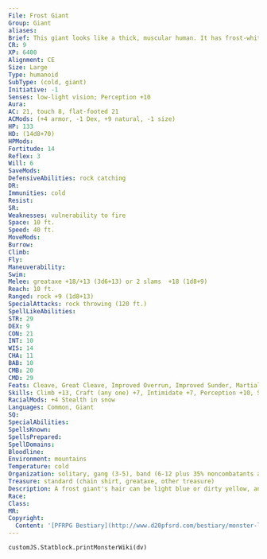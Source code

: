 ```yaml
---
File: Frost Giant
Group: Giant
aliases: 
Brief: This giant looks like a thick, muscular human. It has frost-white skin and long, light blue hair that it wears braided.
CR: 9
XP: 6400
Alignment: CE
Size: Large
Type: humanoid
SubType: (cold, giant)
Initiative: -1
Senses: low-light vision; Perception +10
Aura: 
AC: 21, touch 8, flat-footed 21
ACMods: (+4 armor, -1 Dex, +9 natural, -1 size)
HP: 133
HD: (14d8+70)
HPMods: 
Fortitude: 14
Reflex: 3
Will: 6
SaveMods: 
DefensiveAbilities: rock catching
DR: 
Immunities: cold
Resist: 
SR: 
Weaknesses: vulnerability to fire
Space: 10 ft.
Speed: 40 ft.
MoveMods: 
Burrow: 
Climb: 
Fly: 
Maneuverability: 
Swim: 
Melee: greataxe +18/+13 (3d6+13) or 2 slams  +18 (1d8+9)
Reach: 10 ft.
Ranged: rock +9 (1d8+13)
SpecialAttacks: rock throwing (120 ft.)
SpellLikeAbilities: 
STR: 29
DEX: 9
CON: 21
INT: 10
WIS: 14
CHA: 11
BAB: 10
CMB: 20
CMD: 29
Feats: Cleave, Great Cleave, Improved Overrun, Improved Sunder, Martial Weapon Proficiency (greataxe), Power Attack, Skill Focus (Stealth)
Skills: Climb +13, Craft (any one) +7, Intimidate +7, Perception +10, Stealth +2 (+6 in snow)
RacialMods: +4 Stealth in snow
Languages: Common, Giant
SQ: 
SpecialAbilities: 
SpellsKnown: 
SpellsPrepared: 
SpellDomains: 
Bloodline: 
Environment: mountains
Temperature: cold
Organization: solitary, gang (3-5), band (6-12 plus 35% noncombatants and 1 adept or cleric of 1st-2nd level), raiding party (6-12 plus 35% noncombatants, 1 adept or sorcerer of 3rd-5th level, 1-4 winter wolves, and 2-3 ogres), or tribe (21-30 plus 1 adept, cleric, or sorcerer of 6th-7th level; 1 barbarian or ranger jarl of 7th-9th level; and 15-36 winter wolves, 13-22 ogres, and 1-2 young white dragons)
Treasure: standard (chain shirt, greataxe, other treasure)
Description: A frost giant's hair can be light blue or dirty yellow, and its eyes usually match its hair color. Frost giants dress in skins and pelts, along with any jewelry they own.  Frost giant warriors also don chain shirts and metal helmets decorated with horns or feathers. An adult male stands about 15 feet tall and weighs approximately 2,800 pounds. Females are slightly shorter and lighter, but otherwise identical to males. Frost giants can live to be 250 years old.  Frost giants are among the most feared giants, as their wanton destruction, battle lust, and fearless demeanor push them to ever-increasing displays of brutality. Frost giants usually start combat at a distance, throwing rocks until they run out of ammunition or the opponent closes, then wading in with their enormous greataxes. A favorite tactic is to lay an ambush by hiding buried in the snow at the top of an icy or snowy slope, where opponents will have difficulty reaching them, and then starting an avalanche before leaping into battle. Frost giants can hide well in snowy environments and are masters of stealth in their domain.  Frost giants survive on hunting and raiding alone, as they live in desolate, frigid environments. Frost giant groups are split almost evenly between those that live in makeshift settlements or abandoned castles and those that roam the frozen north as nomads in search of spoils and provisions. Frost giant leaders call themselves jarls and demand absolute obedience from their followers. At any time a jarl may be challenged by combat for leadership of the tribe. These challenges typically result in the death of one of the combatants. A single jarl can often count a dozen or more smaller frost giant tribes as part of his extended tribe. In such a situation, the leaders of the lesser tribes are known simply as chieftains or warlords.  Frost giants love to take captives, and use them for food as well as slaves and commodities.  Every group of frost giants typically has 1-2 humanoid slaves shackled to a slave handler- usually the meanest and cruelest non-jarl in the group. They are also quite fond of monstrous pets- white dragons and winter wolves are popular choices, but remorhazes, yetis, and even linnorms can be found dwelling in a frost giant lair.
Race: 
Class: 
MR: 
Copyright:
  Content: '[PFRPG Bestiary](http://www.d20pfsrd.com/bestiary/monster-listings/humanoids/giants/giant-true/frost-giant)'
---
```

```dataviewjs
customJS.Statblock.printMonsterWiki(dv)
```

